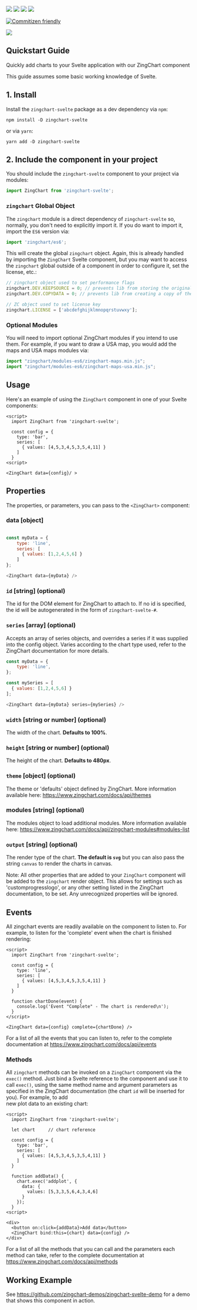 ![](https://img.shields.io/npm/v/zingchart-svelte)
![](https://github.com/zingchart/zingchart-svelte/workflows/Build/badge.svg?branch=master)
![](https://github.com/zingchart/zingchart-svelte/workflows/Test/badge.svg?branch=master)
![](https://img.shields.io/npm/dw/zingchart-svelte)

[![Commitizen friendly](https://img.shields.io/badge/commitizen-friendly-brightgreen.svg)](http://commitizen.github.io/cz-cli/)

[![](https://d2ddoduugvun08.cloudfront.net/items/1L0T1l1e0v2t150Q3e1y/Screen%20Recording%202020-06-04%20at%2011.47%20PM.gif?X-CloudApp-Visitor-Id=3179966)](https://codesandbox.io/s/zingchart-svelte-wrapper-example-dxfc9)

## Quickstart Guide

Quickly add charts to your Svelte application with our ZingChart component

This guide assumes some basic working knowledge of Svelte.


## 1. Install

Install the `zingchart-svelte` package as a dev dependency via `npm`:

`npm install -D zingchart-svelte`

or via `yarn`:

`yarn add -D zingchart-svelte`

## 2. Include the component in your project 

You should include the `zingchart-svelte` component to your project via modules:

```js
import ZingChart from 'zingchart-svelte';
```

### `zingchart` Global Object

The `zingchart` module is a direct dependency of `zingchart-svelte` so, normally,
you don't need to explicitly import it. If you do want to import it, import
the `ES6` version via:

```js
import 'zingchart/es6';
```

This will create the global `zingchart` object. Again, this is already handled 
by importing the `ZingChart` Svelte component, but you may want to access the
`zingchart` global outside of a component in order to configure it, set the 
license, etc.:

```js
// zingchart object used to set performance flags
zingchart.DEV.KEEPSOURCE = 0; // prevents lib from storing the original data package
zingchart.DEV.COPYDATA = 0; // prevents lib from creating a copy of the data package 

// ZC object used to set license key
zingchart.LICENSE = ['abcdefghijklmnopqrstuvwxy'];
```
### Optional Modules

You will need to import optional ZingChart modules if you intend to
use them. For example, if you want to draw a USA map, you would add the maps
and USA maps modules via:

```js
import "zingchart/modules-es6/zingchart-maps.min.js";
import "zingchart/modules-es6/zingchart-maps-usa.min.js";
```

## Usage

Here's an example of using the `ZingChart` component in one of your Svelte components:

```svelte
<script>
  import ZingChart from 'zingchart-svelte';

  const config = {
    type: 'bar',
    series: [
      { values: [4,5,3,4,5,3,5,4,11] }
    ]
  }
<script>

<ZingChart data={config}/ >
```

## Properties

The properties, or parameters, you can pass to the `<ZingChart>` component:

### data [object]

```js

const myData = {
    type: 'line',
    series: [
      { values: [1,2,4,5,6] }
    ]
};

<ZingChart data={myData} />
```

### `id` [string] (optional)
The id for the DOM element for ZingChart to attach to. If no id is specified, the id
 will be autogenerated in the form of `zingchart-svelte-#`.

### `series` [array] (optional)
Accepts an array of series objects, and overrides a series if it was supplied into the
config object. Varies according to the chart type used, refer to the ZingChart documentation for more details.

```js
const myData = {
    type: 'line',
};

const mySeries = [
  { values: [1,2,4,5,6] }
];

<ZingChart data={myData} series={mySeries} />

```

### `width` [string or number] (optional)

The width of the chart. **Defaults to 100%**.

### `height` [string or number] (optional)

The height of the chart. **Defaults to 480px**.

### `theme` [object] (optional)

The theme or 'defaults' object defined by ZingChart. More information available here: https://www.zingchart.com/docs/api/themes

### modules [string] (optional)
The modules object to load additional modules. More information available here: https://www.zingchart.com/docs/api/zingchart-modules#modules-list

### `output` [string] (optional)

The render type of the chart. **The default is `svg`** but you can also pass the string `canvas` to render the charts in canvas. 

Note: All other properties that are added to your `ZingChart` component will be added 
to the `zingchart` render object. This allows for settings such as 'customprogresslogo',
or any other setting listed in the ZingChart documentation,
to be set. Any unrecognized properties will be ignored.

## Events
All zingchart events are readily available on the component to listen to. For example, to listen for the 'complete' event when the chart is finished rendering:

```svelte
<script>
  import ZingChart from 'zingchart-svelte';

  const config = {
    type: 'line',
    series: [
      { values: [4,5,3,4,5,3,5,4,11] }
    ]
  }

  function chartDone(event) {
    console.log('Event "Complete" - The chart is rendered\n');
  }
</script>

<ZingChart data={config} complete={chartDone} />
```

For a list of all the events that you can listen to, refer to the complete 
documentation at https://www.zingchart.com/docs/api/events

### Methods

All `zingchart` methods can be invoked on a `ZingChart` component via the `exec()` 
method. Just bind a Svelte reference to the component and use it to call `exec()`,
using the same method name and argument parameters as specified in the ZingChart
documentation (the chart `id` will be inserted for you). For example, to add  
new plot data to an existing chart:

```svelte
<script>
  import ZingChart from 'zingchart-svelte';

  let chart     // chart reference

  const config = {
    type: 'bar',
    series: [
      { values: [4,5,3,4,5,3,5,4,11] }
    ]
  }

  function addData() {
    chart.exec('addplot', {
      data: {
        values: [5,3,3,5,6,4,3,4,6]
      }
    });
  }
<script>

<div>
  <button on:click={addData}>Add data</button>
  <ZingChart bind:this={chart} data={config} />
</div>
```

For a list of all the methods that you can call and the parameters each method can take, 
refer to the complete documentation at https://www.zingchart.com/docs/api/methods

## Working Example

See https://github.com/zingchart-demos/zingchart-svelte-demo for a demo that shows this component in action.
